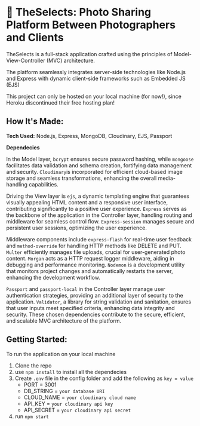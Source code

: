 # 🚀 TheSelects: Photo Sharing Platform Between Photographers and Clients

TheSelects is a full-stack application crafted using the principles of Model-View-Controller (MVC) architecture. 

The platform seamlessly integrates server-side technologies like Node.js and Express with dynamic client-side frameworks such as Embedded JS (EJS)

This project can only be hosted on your local machine (for now!), since Heroku discontinued their free hosting plan!


## How It's Made:


**Tech Used:** Node.js, Express, MongoDB, Cloudinary, EJS, Passport 


**Dependecies**

In the Model layer, `bcrypt` ensures secure password hashing, while `mongoose` facilitates data validation and schema creation, fortifying data management and security. `Cloudinary`is incorporated for efficient cloud-based image storage and seamless transformations, enhancing the overall media-handling capabilities.

Driving the View layer is `ejs`, a dynamic templating engine that guarantees visually appealing HTML content and a responsive user interface, contributing significantly to a positive user experience. `Express` serves as the backbone of the application in the Controller layer, handling routing and middleware for seamless control flow. `Express-session` manages secure and persistent user sessions, optimizing the user experience.

Middleware components include `express-flash` for real-time user feedback and `method-override` for handling HTTP methods like DELETE and PUT. `Multer` efficiently manages file uploads, crucial for user-generated photo content. `Morgan` acts as a HTTP request logger middleware, aiding in debugging and performance monitoring. `Nodemon` is a development utility that monitors project changes and automatically restarts the server, enhancing the development workflow.

`Passport` and `passport-local` in the Controller layer manage user authentication strategies, providing an additional layer of security to the application. `Validator`, a library for string validation and sanitation, ensures that user inputs meet specified criteria, enhancing data integrity and security. These chosen dependencies  contribute to the secure, efficient, and scalable MVC architecture of the platform.

## Getting Started:

To run the application on your local machine 

1. Clone the repo 
2. use `npm install` to install all the dependecies
2. Create `.env` file in the config folder and add the following as `key = value`
    - PORT = 3001
    - DB_STRING = `your database URI`
    - CLOUD_NAME = `your cloudinary cloud name`
    - API_KEY = `your cloudinary api key`
    - API_SECRET = `your cloudinary api secret`
3. run `npm start` 